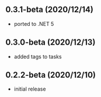 ## 0.3.1-beta (2020/12/14)
* ported to .NET 5

## 0.3.0-beta (2020/12/13)
* added tags to tasks

## 0.2.2-beta (2020/12/10)
* initial release
